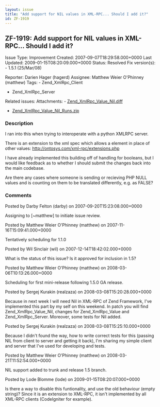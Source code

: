 ```yaml
---
layout: issue
title: "Add support for NIL values in XML-RPC... Should I add it?"
id: ZF-1919
---
```


ZF-1919: Add support for NIL values in XML-RPC... Should I add it?
------------------------------------------------------------------

 Issue Type: Improvement Created: 2007-09-07T18:29:58.000+0000 Last Updated: 2009-01-15T08:20:09.000+0000 Status: Resolved Fix version(s): - 1.5.1 (25/Mar/08)
 
 Reporter:  Darien Hager (hagerd)  Assignee:  Matthew Weier O'Phinney (matthew)  Tags: - Zend\_XmlRpc\_Client
- Zend\_XmlRpc\_Server
 
 Related issues: 
 Attachments: - [Zend\_XmlRpc\_Value\_Nil.diff](/issues/secure/attachment/11171/Zend_XmlRpc_Value_Nil.diff)
- [Zend\_XmlRpc\_Value\_Nil\_Runs.zip](/issues/secure/attachment/11172/Zend_XmlRpc_Value_Nil_Runs.zip)
 
### Description

I ran into this when trying to interoperate with a python XMLRPC server.

There is an extension to the xml spec which allows a element in place of other values: <http://ontosys.com/xml-rpc/extensions.php>

I have already implemented this building off of handling for booleans, but I would like feedback as to whether I should submit the changes back into the main codebase.

Are there any cases where someone is sending or recieving PHP NULL values and is counting on them to be translated differently, e.g. as FALSE?

 

 

### Comments

Posted by Darby Felton (darby) on 2007-09-20T15:23:08.000+0000

Assigning to [~matthew] to initiate issue review.

 

 

Posted by Matthew Weier O'Phinney (matthew) on 2007-11-16T15:09:41.000+0000

Tentatively scheduling for 1.1.0

 

 

Posted by Wil Sinclair (wil) on 2007-12-14T18:42:02.000+0000

What is the status of this issue? Is it approved for inclusion in 1.5?

 

 

Posted by Matthew Weier O'Phinney (matthew) on 2008-03-06T10:13:26.000+0000

Scheduling for first mini-release following 1.5.0 GA release.

 

 

Posted by Sergej Kurakin (realzaza) on 2008-03-08T15:20:28.000+0000

Because in next week I will need Nil in XML-RPC of Zend Framework, I've implemented this part by my self on this weekend. In patch you will find Zend\_XmlRpc\_Value\_Nil, changes for Zend\_XmlRpc\_Value and Zend\_XmlRpc\_Server. Moreover, some tests for Nil added.

 

 

Posted by Sergej Kurakin (realzaza) on 2008-03-08T15:25:10.000+0000

Because I didn't found the way, how to write correct tests for this (passing NIL from client to server and getting it back), I'm sharing my simple client and server that I've used for developing and tests.

 

 

Posted by Matthew Weier O'Phinney (matthew) on 2008-03-21T11:52:54.000+0000

NIL support added to trunk and release 1.5 branch.

 

 

Posted by Lode Blomme (lode) on 2009-01-15T08:20:07.000+0000

Is there a way to disable this funtionality, and use the old behaviour (empty string)? Since it is an extension to XML-RPC, it isn't implemented by all XML-RPC clients (CodeIgniter for example).

 

 